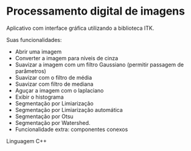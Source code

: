 Processamento digital de imagens
=============================

Aplicativo com interface gráfica utilizando a biblioteca ITK. 

Suas funcionalidades:

- Abrir uma imagem
- Converter a imagem para níveis de cinza
- Suavizar a imagem com um filtro Gaussiano (permitir passagem de parâmetros)
- Suavizar com o filtro de média
- Suavizar com filtro de mediana
- Aguçar a imagem com o laplaciano
- Exibir o histograma
- Segmentação por Limiarização
- Segmentação por Limiarização automática
- Segmentação por Otsu
- Segmentação por Watershed.
- Funcionalidade extra: componentes conexos

Linguagem C++
